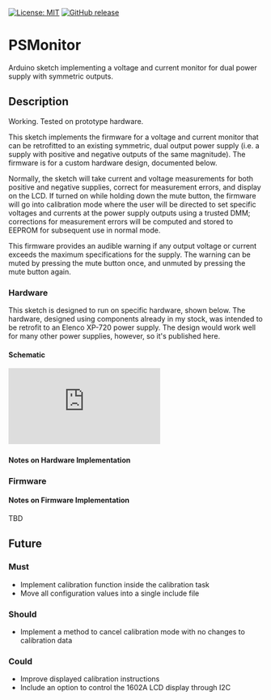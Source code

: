 
[![License: MIT](https://img.shields.io/badge/license-MIT-green.svg)](https://github.com/aicklen/psmonitor/blob/master/LICENSE)
[![GitHub release](https://img.shields.io/github/v/release/aicklen/psmonitor)](https://github.com/aicklen/psmonitor/releases)

# PSMonitor

Arduino sketch implementing a voltage and current monitor for dual power supply with symmetric outputs.

## Description

Working. Tested on prototype hardware.

This sketch implements the firmware for a voltage and current monitor that can be retrofitted
to an existing symmetric, dual output power supply (i.e. a supply with positive and negative
outputs of the same magnitude). The firmware is for a custom hardware design, documented below.

Normally, the sketch will take current and voltage measurements for both positive
and negative supplies, correct for measurement errors, and display on the LCD.
If turned on while holding down the mute button, the firmware will go into
calibration mode where the user will be directed to set specific voltages and currents
at the power supply outputs using a trusted DMM; corrections for measurement errors
will be computed and stored to EEPROM for subsequent use in normal mode.

This firmware provides an audible warning if any output voltage or current
exceeds the maximum specifications for the supply. The warning can be muted
by pressing the mute button once, and unmuted by pressing the mute button again.


### Hardware

This sketch is designed to run on specific hardware, shown below. The hardware,
designed using components already in my stock, was intended to be retrofit to an
Elenco XP-720 power supply. The design would work well for many other power
supplies, however, so it's published here.

#### Schematic

![Schematic for Power Supply Monitor](https://github.com/aicklen/psmonitor/blob/master/schematic/psmonitor.pdf?raw=true)

#### Notes on Hardware Implementation


### Firmware


#### Notes on Firmware Implementation

TBD

## Future

### Must

- Implement calibration function inside the calibration task
- Move all configuration values into a single include file

### Should

- Implement a method to cancel calibration mode with no changes to calibration data

### Could

- Improve displayed calibration instructions
- Include an option to control the 1602A LCD display through I2C
